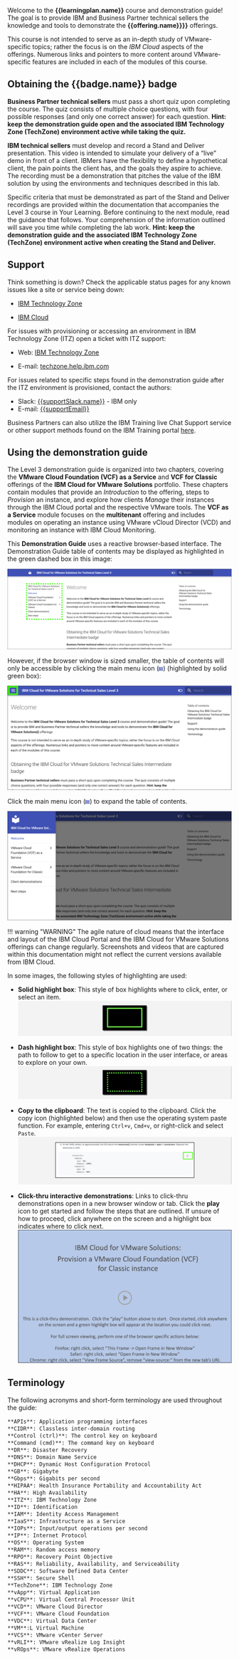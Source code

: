 
Welcome to the **{{learningplan.name}}** course and demonstration guide! The goal is to provide IBM and Business Partner technical sellers the knowledge and tools to demonstrate the **{{offering.name}}}}** offerings.

This course is not intended to serve as an in-depth study of VMware-specific topics; rather the focus is on the *IBM Cloud* aspects of the offerings. Numerous links and pointers to more content around VMware-specific features are included in each of the modules of this course.

## Obtaining the {{badge.name}} badge
**Business Partner technical sellers** must pass a short quiz upon completing the course. The quiz consists of multiple choice questions, with four possible responses (and only one correct answer) for each question. **Hint: keep the demonstration guide open and the associated IBM Technology Zone (TechZone) environment active while taking the quiz.**

**IBM technical sellers** must develop and record a Stand and Deliver presentation. This video is intended to simulate your delivery of a “live” demo in front of a client. IBMers have the flexibility to define a hypothetical client, the pain points the client has, and the goals they aspire to achieve. The recording must be a demonstration that pitches the value of the IBM solution by using the environments and techniques described in this lab.

Specific criteria that must be demonstrated as part of the Stand and Deliver recordings are provided within the documentation that accompanies the Level 3 course in Your Learning. Before continuing to the next module, read the guidance that follows. Your comprehension of the information outlined will save you time while completing the lab work. **Hint: keep the demonstration guide and the associated IBM Technology Zone (TechZone) environment active when creating the Stand and Deliver.**

## Support
Think something is down? Check the applicable status pages for any known issues like a site or service being down:

-  <a href="https://techzone.status.io/" target="_blank">IBM Technology Zone</a>

-  <a href="https://cloud.ibm.com/status" target="_blank">IBM Cloud</a>

For issues with provisioning or accessing an environment in IBM Technology Zone (ITZ) open a ticket with ITZ support:

- Web:  <a href="https://ibmsf.force.com/ibminternalproducts/s/createrecord/NewCase?language=en_US" target="_blank">IBM Technology Zone</a>

- E-mail: <a href="mailto:techzone.help@ibm.com" target="_blank">techzone.help.ibm.com</a>

For issues related to specific steps found in the demonstration guide after the ITZ environment is provisioned, contact the authors:

- Slack: <a href="mailto:{{supportSlack.url}}" target="_blank">{{supportSlack.name}}</a> - IBM only
- E-mail: <a href="mailto:{{supportEmail}}" target="_blank">{{supportEmail}}</a>

Business Partners can also utilize the IBM Training live Chat Support service or other support methods found on the IBM Training portal <a href="https://ibmcpsprod.service-now.com/its?id=sc_category&sys_id=6568bfafdb2f13008ea7d6fa4b961990" target="_blank">here</a>.

## Using the demonstration guide

The Level 3 demonstration guide is organized into two chapters, covering the **VMware Cloud Foundation (VCF) as a Service** and **VCF for Classic** offerings of the **IBM Cloud for VMware Solutions** portfolio. These chapters contain modules that provide an *Introduction* to the offering, steps to *Provision* an instance, and explore how clients *Manage* their instances through the IBM Cloud portal and the respective VMware tools. The **VCF as a Service** module focuses on the **multitenant** offering and includes modules on operating an instance using VMware vCloud Director (VCD) and monitoring an instance with IBM Cloud Monitoring.

This **Demonstration Guide** uses a reactive browser-based interface. The Demonstration Guide table of contents may be displayed as highlighted in the green dashed box in this image:

![](_attachments/demoGuide1.png)

However, if the browser window is sized smaller, the table of contents will only be accessible by clicking the main menu icon (![](_attachments/MainMenuIcon.png)) (highlighted by solid green box):

![](_attachments/demoGuide2.png)

Click the main menu icon (![](_attachments/MainMenuIcon.png)) to expand the table of contents.

![](_attachments/demoGuide3.png)

!!! warning "WARNING"
    The agile nature of cloud means that the interface and layout of the IBM Cloud Portal and the IBM Cloud for VMware Solutions offerings can change regularly. Screenshots and videos that are captured within this documentation might not reflect the current versions available from IBM Cloud.

In some images, the following styles of highlighting are used:

- **Solid highlight box**: This style of box highlights where to click, enter, or select an item.
![](_attachments/welcome-1.png)

- **Dash highlight box**: This style of box highlights one of two things: the path to follow to get to a specific location in the user interface, or areas to explore on your own.
![](_attachments/welcome-2.png)

- **Copy to the clipboard**: The text is copied to the clipboard. Click the copy icon (highlighted below) and then use the operating system paste function. For example, entering ```Ctrl+v```, ```Cmd+v```, or right-click and select ```Paste```.
![](_attachments/welcome-3.png)

- **Click-thru interactive demonstrations**: Links to click-thru demonstrations open in a new browser window or tab. Click the **play** icon to get started and follow the steps that are outlined. If unsure of how to proceed, click anywhere on the screen and a highlight box indicates where to click next.
![](_attachments/welcome-4.png)

## Terminology

The following acronyms and short-form terminology are used throughout the guide:
```
**APIs**: Application programming interfaces
**CIDR**: Classless inter-domain routing 
**Control (ctrl)**: The control key on keyboard
**Command (cmd)**: The command key on keyboard
**DR**: Disaster Recovery 
**DNS**: Domain Name Service 
**DHCP**: Dynamic Host Configuration Protocol 
**GB**: Gigabyte 
**Gbps**: Gigabits per second
**HIPAA*: Health Insurance Portability and Accountability Act 
**HA**: High Availability 
**ITZ**: IBM Technology Zone 
**ID**: Identification 
**IAM**: Identity Access Management 
**IaaS**: Infrastructure as a Service 
**IOPs**: Input/output operations per second 
**IP**: Internet Protocol 
**OS**: Operating System 
**RAM**: Random access memory 
**RPO**: Recovery Point Objective 
**RAS**: Reliability, Availability, and Serviceability 
**SDDC**: Software Defined Data Center 
**SSH**: Secure Shell
**TechZone**: IBM Technology Zone
**vApp**: Virtual Application 
**vCPU**: Virtual Central Processor Unit 
**VCD**: VMware Cloud Director 
**VCF**: VMware Cloud Foundation 
**VDC**: Virtual Data Center 
**VM**:L Virtual Machine 
**VCS**: VMware vCenter Server 
**vRLI**: VMware vRealize Log Insight 
**vROps**: VMware vRealize Operations 
```
